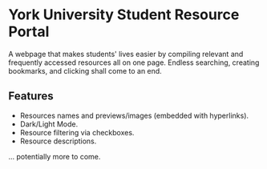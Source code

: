# York University Student Resource Portal
A webpage that makes students' lives easier by compiling relevant and frequently accessed resources all on one page. Endless searching, creating bookmarks, and clicking shall come to an end. 

## Features
- Resources names and previews/images (embedded with hyperlinks).
- Dark/Light Mode.
- Resource filtering via checkboxes.
- Resource descriptions.

... potentially more to come.
